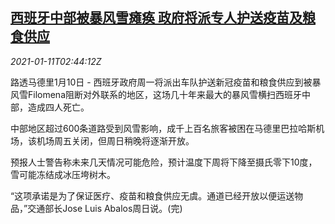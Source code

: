 <!--1610333594000-->
[西班牙中部被暴风雪瘫痪 政府将派专人护送疫苗及粮食供应](https://cn.reuters.com/article/spain-snowstorm-0110-sun-idCNKBS29G05Z)
------

<div><i>2021-01-11T02:44:12Z</i></div><p>路透马德里1月10日 - 西班牙政府周一将派出车队护送新冠疫苗和粮食供应到被暴风雪Filomena阻断对外联系的地区，这场几十年来最大的暴风雪横扫西班牙中部，造成四人死亡。</p><p>中部地区超过600条道路受到风雪影响，成千上百名旅客被困在马德里巴拉哈斯机场，该机场周五关闭，但周日稍晚将逐渐开放。</p><p>预报人士警告称未来几天情况可能危险，预计温度下周将下降至摄氏零下10度，雪可能冻结成冰压垮树木。</p><p>“这项承诺是为了保证医疗、疫苗和粮食供应无虞。通道已经开放以便运送物品，”交通部长Jose Luis Abalos周日说。(完)</p>
